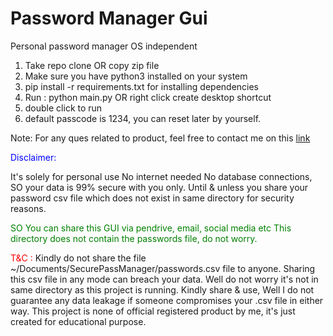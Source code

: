 # Password Manager Gui
Personal password manager OS independent

1. Take repo clone OR copy zip file
2. Make sure you have python3 installed on your system
3. pip install -r requirements.txt for installing dependencies
4. Run : python main.py OR right click create desktop shortcut
5. double click to run
6. default passcode is 1234, you can reset later by yourself.

Note: For any ques related to product, feel free to contact me on this <a href='https://www.apurvchaudhary.com/contact'>link</a>

<span style="color:blue;">
Disclaimer:
</span>

It's solely for personal use No internet needed No database connections, SO your data is 99% secure with you only. Until & unless you share your password csv file which does not exist in same directory for security reasons.

<span style="color:green;">
SO You can share this GUI via pendrive, email, social media etc
This directory does not contain the passwords file, do not worry.
</span>

<span style="color:red;">T&C : </span>Kindly do not share the file ~/Documents/SecurePassManager/passwords.csv file to anyone. 
Sharing this csv file in any mode can breach your data. Well do not worry it's not in same directory as this project is running.
Kindly share & use, Well I do not guarantee any data leakage if someone compromises your .csv file in either way. This project is none of official registered product by me, it's just created for educational purpose.